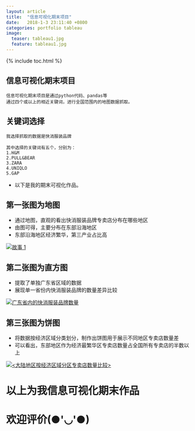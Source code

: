 ```yaml
---
layout: article
title:  "信息可视化期末项目"
date:   2018-1-3 23:11:40 +0800
categories: portfolio tableau 
image:
  teaser: tableau1.jpg
  feature: tableau1.jpg
---
```


{% include toc.html %}

## 信息可视化期末项目
     
    信息可视化期末项目是通过python代码、pandas等
    通过四个或以上的相近关键词，进行全国范围内的地图数据抓取。

## 关键词选择
    我选择抓取的数据是快消服装品牌
    
    其中选择的关键词有五个，分别为：
    1.H&M
    2.PULL&BEAR
    3.ZARA
    4.UNIQLO
    5.GAP

 + 以下是我的期末可视化作品。
 
## 第一张图为地图

- 通过地图，直观的看出快消服装品牌专卖店分布在哪些地区
- 由图可得，主要分布在东部沿海地区
- 东部沿海地区经济繁华，第三产业占比高


<div class='tableauPlaceholder' id='viz1515259419536' style='position: relative'><noscript><a href='#'><img alt='故事 1 ' src='https:&#47;&#47;public.tableau.com&#47;static&#47;images&#47;fe&#47;female_suits&#47;1_1&#47;1_rss.png' style='border: none' /></a></noscript><object class='tableauViz'  style='display:none;'><param name='host_url' value='https%3A%2F%2Fpublic.tableau.com%2F' /> <param name='embed_code_version' value='3' /> <param name='site_root' value='' /><param name='name' value='female_suits&#47;1_1' /><param name='tabs' value='no' /><param name='toolbar' value='yes' /><param name='static_image' value='https:&#47;&#47;public.tableau.com&#47;static&#47;images&#47;fe&#47;female_suits&#47;1_1&#47;1.png' /> <param name='animate_transition' value='yes' /><param name='display_static_image' value='yes' /><param name='display_spinner' value='yes' /><param name='display_overlay' value='yes' /><param name='display_count' value='yes' /></object></div><script type='text/javascript'>var divElement = document.getElementById('viz1515259419536');var vizElement = divElement.getElementsByTagName('object')[0];vizElement.style.width='1016px';vizElement.style.height='991px';var scriptElement = document.createElement('script');scriptElement.src = 'https://public.tableau.com/javascripts/api/viz_v1.js';vizElement.parentNode.insertBefore(scriptElement, vizElement);</script>

## 第二张图为直方图
- 提取了单独广东省区域的数据
- 展现单一省份内快消服装品牌的数量差异比较


<div class='tableauPlaceholder' id='viz1515262733934' style='position: relative'><noscript><a href='#'><img alt='广东省内的快消服装品牌数量 ' src='https:&#47;&#47;public.tableau.com&#47;static&#47;images&#47;_1&#47;_18342&#47;1_1&#47;1_rss.png' style='border: none' /></a></noscript><object class='tableauViz'  style='display:none;'><param name='host_url' value='https%3A%2F%2Fpublic.tableau.com%2F' /> <param name='embed_code_version' value='3' /> <param name='site_root' value='' /><param name='name' value='_18342&#47;1_1' /><param name='tabs' value='no' /><param name='toolbar' value='yes' /><param name='static_image' value='https:&#47;&#47;public.tableau.com&#47;static&#47;images&#47;_1&#47;_18342&#47;1_1&#47;1.png' /> <param name='animate_transition' value='yes' /><param name='display_static_image' value='yes' /><param name='display_spinner' value='yes' /><param name='display_overlay' value='yes' /><param name='display_count' value='yes' /><param name='filter' value='publish=yes' /></object></div><script type='text/javascript'>var divElement = document.getElementById('viz1515262733934');var vizElement = divElement.getElementsByTagName('object')[0];vizElement.style.width='1016px';vizElement.style.height='991px';var scriptElement = document.createElement('script');scriptElement.src = 'https://public.tableau.com/javascripts/api/viz_v1.js';vizElement.parentNode.insertBefore(scriptElement, vizElement);</script>


## 第三张图为饼图

- 将数据按经济区域分类划分，制作出饼图用于展示不同地区专卖店数量差
- 可以看出，东部地区作为经济最繁华区专卖店数量占全国所有专卖店的半数以上


<div class='tableauPlaceholder' id='viz1515241073031' style='position: relative'><noscript><a href='#'><img alt='&lt;大陆地区按经济区域分区专卖店数量比较&gt; ' src='https:&#47;&#47;public.tableau.com&#47;static&#47;images&#47;2_&#47;2_2361&#47;1&#47;1_rss.png' style='border: none' /></a></noscript><object class='tableauViz'  style='display:none;'><param name='host_url' value='https%3A%2F%2Fpublic.tableau.com%2F' /> <param name='embed_code_version' value='3' /> <param name='site_root' value='' /><param name='name' value='2_2361&#47;1' /><param name='tabs' value='no' /><param name='toolbar' value='yes' /><param name='static_image' value='https:&#47;&#47;public.tableau.com&#47;static&#47;images&#47;2_&#47;2_2361&#47;1&#47;1.png' /> <param name='animate_transition' value='yes' /><param name='display_static_image' value='yes' /><param name='display_spinner' value='yes' /><param name='display_overlay' value='yes' /><param name='display_count' value='yes' /><param name='filter' value='publish=yes' /></object></div><script type='text/javascript'>var divElement = document.getElementById('viz1515241073031');var vizElement = divElement.getElementsByTagName('object')[0];vizElement.style.width='100%';vizElement.style.height=(divElement.offsetWidth*0.75)+'px';var scriptElement = document.createElement('script');scriptElement.src = 'https://public.tableau.com/javascripts/api/viz_v1.js';vizElement.parentNode.insertBefore(scriptElement, vizElement);</script>


# 以上为我信息可视化期末作品
# 欢迎评价(●'◡'●)